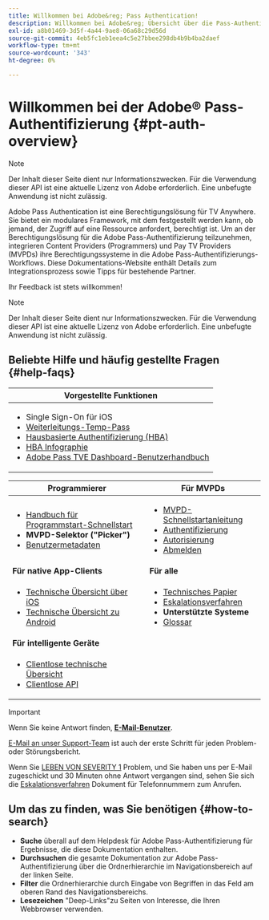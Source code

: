 ```yaml
---
title: Willkommen bei Adobe&reg; Pass Authentication!
description: Willkommen bei Adobe&reg; Übersicht über die Pass-Authentifizierung
exl-id: a8b01469-3d5f-4a44-9ae8-06a68c29d56d
source-git-commit: 4eb5fc1eb1eea4c5e27bbee298db4b9b4ba2daef
workflow-type: tm+mt
source-wordcount: '343'
ht-degree: 0%

---
```


# Willkommen bei der Adobe® Pass-Authentifizierung {#pt-auth-overview}

>[!NOTE]
>
>Der Inhalt dieser Seite dient nur Informationszwecken. Für die Verwendung dieser API ist eine aktuelle Lizenz von Adobe erforderlich. Eine unbefugte Anwendung ist nicht zulässig.

Adobe Pass Authentication ist eine Berechtigungslösung für TV Anywhere. Sie bietet ein modulares Framework, mit dem festgestellt werden kann, ob jemand, der Zugriff auf eine Ressource anfordert, berechtigt ist. Um an der Berechtigungslösung für die Adobe Pass-Authentifizierung teilzunehmen, integrieren Content Providers (Programmers) und Pay TV Providers (MVPDs) ihre Berechtigungssysteme in die Adobe Pass-Authentifizierungs-Workflows. Diese Dokumentations-Website enthält Details zum Integrationsprozess sowie Tipps für bestehende Partner.

Ihr Feedback ist stets willkommen!

>[!NOTE]
>
>Der Inhalt dieser Seite dient nur Informationszwecken. Für die Verwendung dieser API ist eine aktuelle Lizenz von Adobe erforderlich. Eine unbefugte Anwendung ist nicht zulässig.

## Beliebte Hilfe und häufig gestellte Fragen {#help-faqs}

| **Vorgestellte Funktionen** |
|-|
| <ul><li>Single Sign-On für iOS</li><li>[Weiterleitungs-Temp-Pass](/help/authentication/promotional-temp-pass.md)</li><li>[Hausbasierte Authentifizierung (HBA)](/help/authentication/home-based-authn-tve.md)</li><li>[HBA Infographie](https://dzf8vqv24eqhg.cloudfront.net/userfiles/258/326/ckfinder/files/AdobeNewsletterHBA.pdf)</li><li>[Adobe Pass TVE Dashboard-Benutzerhandbuch](/help/authentication/tve-dashboard-user-guide.md)</li></ul> |

| **Programmierer** | **Für MVPDs** |
|------------------------------------------------------------------------------|-------------------------------------------------------------------------------------------------|
| <ul><li>[Handbuch für Programmstart-Schnellstart](/help/authentication/programmer-kickstart-guide.md)</li><li>**MVPD-Selektor (&quot;Picker&quot;)**</li><li>[Benutzermetadaten](/help/authentication/user-metadata.md)</li></ul> | <ul><li>[MVPD-Schnellstartanleitung](/help/authentication/mvpd-kickstart-guide.md)</li><li>[Authentifizierung](/help/authentication/authn-usecase.md)</li><li>[Autorisierung](/help/authentication/authz-usecase.md)</li><li>[Abmelden](/help/authentication/usecase-mvpd-logout.md)</li></ul> |
| **Für native App-Clients** | **Für alle** |
| <ul><li>[Technische Übersicht über iOS](/help/authentication/iostvos-sdk-overview.md)</li><li>[Technische Übersicht zu Android](/help/authentication/android-sdk-overview.md)</li></ul> | <ul><li>[Technisches Papier](/help/authentication/technical-paper.md)</li><li>[Eskalationsverfahren](/help/authentication/escalation-procedures.md)</li><li>**Unterstützte Systeme**</li><li>[Glossar](/help/authentication/glossary.md)</li></ul> |
| **Für intelligente Geräte** | |
| <ul><li>[Clientlose technische Übersicht](/help/authentication/rest-api-overview.md)</li><li>[Clientlose API](/help/authentication/rest-api-reference.md)</li></ul> | |

>[!IMPORTANT]
>
>Wenn Sie keine Antwort finden, [**E-Mail-Benutzer**](mailto:tve-support@adobe.com).
>
>[E-Mail an unser Support-Team](mailto:tve-support@adobe.com) ist auch der erste Schritt für jeden Problem- oder Störungsbericht.
>
>Wenn Sie [LEBEN VON SEVERITY 1](/help/authentication/escalation-procedures.md) Problem, und Sie haben uns per E-Mail zugeschickt und 30 Minuten ohne Antwort vergangen sind, sehen Sie sich die [Eskalationsverfahren](/help/authentication/escalation-procedures.md) Dokument für Telefonnummern zum Anrufen.
>


## Um das zu finden, was Sie benötigen {#how-to-search}

* **Suche** überall auf dem Helpdesk für Adobe Pass-Authentifizierung für Ergebnisse, die diese Dokumentation enthalten.
* **Durchsuchen** die gesamte Dokumentation zur Adobe Pass-Authentifizierung über die Ordnerhierarchie im Navigationsbereich auf der linken Seite.
* **Filter** die Ordnerhierarchie durch Eingabe von Begriffen in das Feld am oberen Rand des Navigationsbereichs.
* **Lesezeichen** &quot;Deep-Links&quot;zu Seiten von Interesse, die Ihren Webbrowser verwenden.
